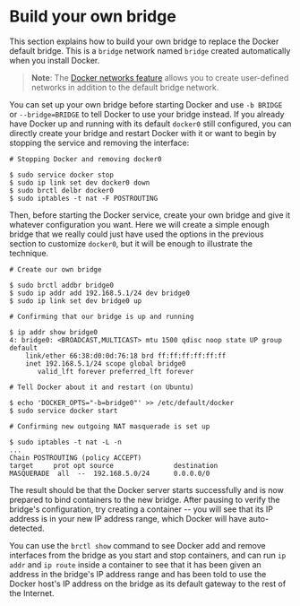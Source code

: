 <!--[metadata]>
+++
title = "Build your own bridge"
description = "Learn how to build your own bridge interface"
keywords = ["docker, bridge, docker0, network"]
[menu.main]
parent = "smn_networking_def"
+++
<![end-metadata]-->

# Build your own bridge

This section explains how to build your own bridge to replace the Docker default
bridge. This is a `bridge` network named `bridge` created automatically when you
install Docker.

> **Note**: The [Docker networks feature](../dockernetworks.md) allows you to
create user-defined networks in addition to the default bridge network.

You can set up your own bridge before starting Docker and use `-b BRIDGE` or
`--bridge=BRIDGE` to tell Docker to use your bridge instead. If you already
have Docker up and running with its default `docker0` still configured,
you can directly create your bridge and restart Docker with it or want to begin by
stopping the service and removing the interface:

```
# Stopping Docker and removing docker0

$ sudo service docker stop
$ sudo ip link set dev docker0 down
$ sudo brctl delbr docker0
$ sudo iptables -t nat -F POSTROUTING
```

Then, before starting the Docker service, create your own bridge and give it
whatever configuration you want. Here we will create a simple enough bridge
that we really could just have used the options in the previous section to
customize `docker0`, but it will be enough to illustrate the technique.

```
# Create our own bridge

$ sudo brctl addbr bridge0
$ sudo ip addr add 192.168.5.1/24 dev bridge0
$ sudo ip link set dev bridge0 up

# Confirming that our bridge is up and running

$ ip addr show bridge0
4: bridge0: <BROADCAST,MULTICAST> mtu 1500 qdisc noop state UP group default
    link/ether 66:38:d0:0d:76:18 brd ff:ff:ff:ff:ff:ff
    inet 192.168.5.1/24 scope global bridge0
       valid_lft forever preferred_lft forever

# Tell Docker about it and restart (on Ubuntu)

$ echo 'DOCKER_OPTS="-b=bridge0"' >> /etc/default/docker
$ sudo service docker start

# Confirming new outgoing NAT masquerade is set up

$ sudo iptables -t nat -L -n
...
Chain POSTROUTING (policy ACCEPT)
target     prot opt source               destination
MASQUERADE  all  --  192.168.5.0/24      0.0.0.0/0
```

The result should be that the Docker server starts successfully and is now
prepared to bind containers to the new bridge. After pausing to verify the
bridge's configuration, try creating a container -- you will see that its IP
address is in your new IP address range, which Docker will have auto-detected.

You can use the `brctl show` command to see Docker add and remove interfaces
from the bridge as you start and stop containers, and can run `ip addr` and `ip
route` inside a container to see that it has been given an address in the
bridge's IP address range and has been told to use the Docker host's IP address
on the bridge as its default gateway to the rest of the Internet.
